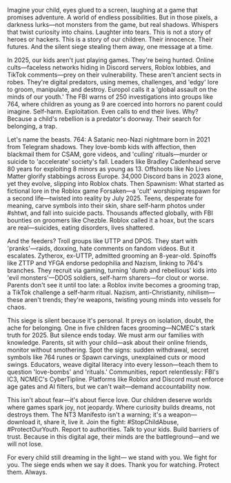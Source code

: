 Imagine your child, eyes glued to a screen, laughing at a game that promises adventure. A world of endless possibilities. But in those pixels, a darkness lurks—not monsters from the game, but real shadows. Whispers that twist curiosity into chains. Laughter into tears. This is not a story of heroes or hackers. This is a story of our children. Their innocence. Their futures. And the silent siege stealing them away, one message at a time.

In 2025, our kids aren't just playing games. They're being hunted. Online cults—faceless networks hiding in Discord servers, Roblox lobbies, and TikTok comments—prey on their vulnerability. These aren't ancient sects in robes. They're digital predators, using memes, challenges, and 'edgy' lore to groom, manipulate, and destroy. Europol calls it a 'global assault on the minds of our youth.' The FBI warns of 250 investigations into groups like 764, where children as young as 9 are coerced into horrors no parent could imagine. Self-harm. Exploitation. Even calls to end their lives. Why? Because a child's rebellion is a predator's doorway. Their search for belonging, a trap.

Let's name the beasts. 764: A Satanic neo-Nazi nightmare born in 2021 from Telegram shadows. They love-bomb kids with affection, then blackmail them for CSAM, gore videos, and 'culling' rituals—murder or suicide to 'accelerate' society's fall. Leaders like Bradley Cadenhead serve 80 years for exploiting 8 minors as young as 13. Offshoots like No Lives Matter glorify stabbings across Europe. 34,000 Discord bans in 2023 alone, yet they evolve, slipping into Roblox chats. Then Spawnism: What started as fictional lore in the Roblox game Forsaken—a 'cult' worshiping respawn for a second life—twisted into reality by July 2025. Teens, desperate for meaning, carve symbols into their skin, share self-harm photos under #shtwt, and fall into suicide pacts. Thousands affected globally, with FBI bounties on groomers like Chezble. Roblox called it a hoax, but the scars are real—suicides, eating disorders, lives shattered.

And the feeders? Troll groups like UTTP and DPOS. They start with 'pranks'—raids, doxxing, hate comments on fandom videos. But it escalates. Zytherox, ex-UTTP, admitted grooming an 8-year-old. Spinoffs like ZTTP and YFGA endorse pedophilia and Nazism, linking to 764's branches. They recruit via gaming, turning 'dumb and rebellious' kids into 'evil monsters'—DDOS soldiers, self-harm sharers—for clout or worse. Parents don't see it until too late: a Roblox invite becomes a grooming trap, a TikTok challenge a self-harm ritual. Nazism, anti-Christianity, nihilism—these aren't trends; they're weapons, twisting young minds into vessels for chaos.

This siege is silent because it's personal. It preys on isolation, doubt, the ache for belonging. One in five children faces grooming—NCMEC's stark truth for 2025. But silence ends today. We must arm our families with knowledge. Parents, sit with your child—ask about their online friends, monitor without smothering. Spot the signs: sudden withdrawal, secret symbols like 764 runes or Spawn carvings, unexplained cuts or mood swings. Educators, weave digital literacy into every lesson—teach them to question 'love-bombs' and 'rituals.' Communities, report relentlessly: FBI's IC3, NCMEC's CyberTipline. Platforms like Roblox and Discord must enforce age gates and AI filters, but we can't wait—demand accountability now.

This isn't about fear—it's about fierce love. Our children deserve worlds where games spark joy, not jeopardy. Where curiosity builds dreams, not destroys them. The NT3 Manifesto isn't a warning; it's a weapon—download it, share it, live it. Join the fight: #StopChildAbuse, #ProtectOurYouth. Report to authorities. Talk to your kids. Build barriers of trust. Because in this digital age, their minds are the battleground—and we will not lose.

For every child still dreaming in the light— we stand with you. We fight for you. The siege ends when we say it does. Thank you for watching. Protect them. Always.
